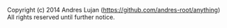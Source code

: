 Copyright (c) 2014 Andres Lujan (https://github.com/andres-root/anything)  
All rights reserved until further notice.
